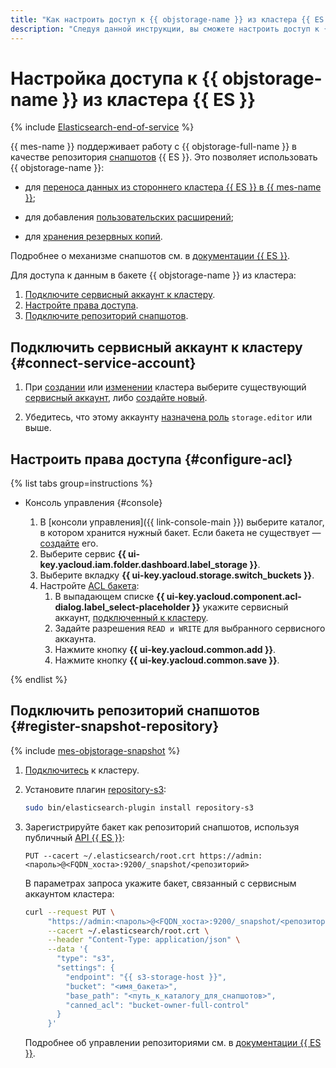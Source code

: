 ```yaml
---
title: "Как настроить доступ к {{ objstorage-name }} из кластера {{ ES }}"
description: "Следуя данной инструкции, вы сможете настроить доступ к {{ objstorage-name }} из кластера {{ ES }}."
---
```


# Настройка доступа к {{ objstorage-name }} из кластера {{ ES }}

{% include [Elasticsearch-end-of-service](../../_includes/mdb/mes/note-end-of-service.md) %}

{{ mes-name }} поддерживает работу с {{ objstorage-full-name }} в качестве репозитория [снапшотов](../../glossary/snapshot.md) {{ ES }}. Это позволяет использовать {{ objstorage-name }}:

* для [переноса данных из стороннего кластера {{ ES }} в {{ mes-name }}](../tutorials/migration-via-snapshots.md);

* для добавления [пользовательских расширений](cluster-extensions.md#add);

* для [хранения резервных копий](./cluster-backups.md).

Подробнее о механизме снапшотов см. в [документации {{ ES }}](https://www.elastic.co/guide/en/elasticsearch/reference/current/snapshot-restore.html).

Для доступа к данным в бакете {{ objstorage-name }} из кластера:

1. [Подключите сервисный аккаунт к кластеру](#connect-service-account).
1. [Настройте права доступа](#configure-acl).
1. [Подключите репозиторий снапшотов](#register-snapshot-repository).

## Подключить сервисный аккаунт к кластеру {#connect-service-account}

1. При [создании](./cluster-create.md) или [изменении](./cluster-update.md#change-service-account) кластера выберите существующий [сервисный аккаунт](../../iam/concepts/users/service-accounts.md), либо [создайте новый](../../iam/operations/sa/create.md).

1. Убедитесь, что этому аккаунту [назначена роль](../../iam/operations/sa/assign-role-for-sa.md) `storage.editor` или выше.

## Настроить права доступа {#configure-acl}

{% list tabs group=instructions %}

- Консоль управления {#console}

    1. В [консоли управления]({{ link-console-main }}) выберите каталог, в котором хранится нужный бакет. Если бакета не существует — [создайте](../../storage/operations/buckets/create.md) его.
    1. Выберите сервис **{{ ui-key.yacloud.iam.folder.dashboard.label_storage }}**.
    1. Выберите вкладку **{{ ui-key.yacloud.storage.switch_buckets }}**.
    1. Настройте [ACL бакета](../../storage/operations/buckets/edit-acl.md):
        1. В выпадающем списке **{{ ui-key.yacloud.component.acl-dialog.label_select-placeholder }}** укажите сервисный аккаунт, [подключенный к кластеру](#connect-service-account).
        1. Задайте разрешения `READ и WRITE` для выбранного сервисного аккаунта.
        1. Нажмите кнопку **{{ ui-key.yacloud.common.add }}**.
        1. Нажмите кнопку **{{ ui-key.yacloud.common.save }}**.

{% endlist %}

## Подключить репозиторий снапшотов {#register-snapshot-repository}

{% include [mes-objstorage-snapshot](../../_includes/mdb/mes/objstorage-snapshot.md) %}

1. [Подключитесь](./cluster-connect.md) к кластеру.
1. Установите плагин [repository-s3](cluster-plugins.md#elasticsearch):

    ```bash
    sudo bin/elasticsearch-plugin install repository-s3
    ```

1. Зарегистрируйте бакет как репозиторий снапшотов, используя публичный [API {{ ES }}](https://www.elastic.co/guide/en/elasticsearch/reference/current/put-snapshot-repo-api.html):

    ```http
    PUT --cacert ~/.elasticsearch/root.crt https://admin:<пароль>@<FQDN_хоста>:9200/_snapshot/<репозиторий>
    ```

    В параметрах запроса укажите бакет, связанный с сервисным аккаунтом кластера:

    ```bash
    curl --request PUT \
         "https://admin:<пароль>@<FQDN_хоста>:9200/_snapshot/<репозиторий>" \
         --cacert ~/.elasticsearch/root.crt \
         --header "Content-Type: application/json" \
         --data '{
           "type": "s3",
           "settings": {
             "endpoint": "{{ s3-storage-host }}",
             "bucket": "<имя_бакета>",
             "base_path": "<путь_к_каталогу_для_снапшотов>",
             "canned_acl": "bucket-owner-full-control"
           }
         }'
    ```

    Подробнее об управлении репозиториями см. в [документации {{ ES }}](https://www.elastic.co/guide/en/elasticsearch/reference/current/snapshot-restore-apis.html).
